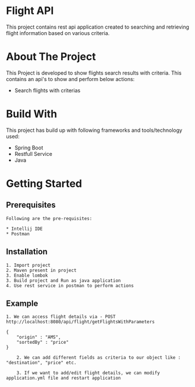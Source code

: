 # Flight API

This project contains rest api application created to searching and retrieving flight information based on various criteria.


# About The Project
This Project is developed to show flights search results with criteria. This contains an api's to show and perform below actions:
* Search flights with criterias


# Build With
This project has build up with following frameworks and tools/technology used:
* Spring Boot
* Restfull Service
* Java


# Getting Started
## Prerequisites
	Following are the pre-requisites:
	
	* Intellij IDE
	* Postman

## Installation

	1. Import project
	2. Maven present in project
    3. Enable lombok
	3. Build project and Run as java application 
	4. Use rest service in postman to perform actions

## Example
    1. We can access flight details via - POST http://localhost:8080/api/flight/getFlightsWithParameters
```
{
    "origin" : "AMS",
    "sortedBy" : "price"
}

    2. We can add different fields as criteria to our object like : "destination", "price" etc.

    3. If we want to add/edit flight details, we can modify application.yml file and restart application
```